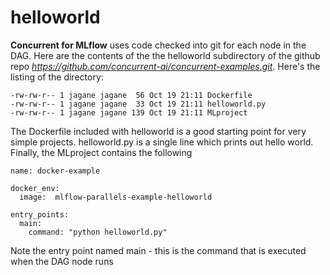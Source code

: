 # helloworld

**Concurrent for MLflow** uses code checked into git for each node in the DAG. Here are the contents of the the helloworld subdirectory of the github repo *https://github.com/concurrent-ai/concurrent-examples.git*. Here's the listing of the directory:

```
-rw-rw-r-- 1 jagane jagane  56 Oct 19 21:11 Dockerfile
-rw-rw-r-- 1 jagane jagane  33 Oct 19 21:11 helloworld.py
-rw-rw-r-- 1 jagane jagane 139 Oct 19 21:11 MLproject

```

The Dockerfile included with helloworld is a good starting point for very simple projects. helloworld.py is a single line which prints out hello world. Finally, the MLproject contains the following

```
name: docker-example

docker_env:
  image:  mlflow-parallels-example-helloworld

entry_points:
  main:
    command: "python helloworld.py"
```

Note the entry point named main - this is the command that is executed when the DAG node runs
